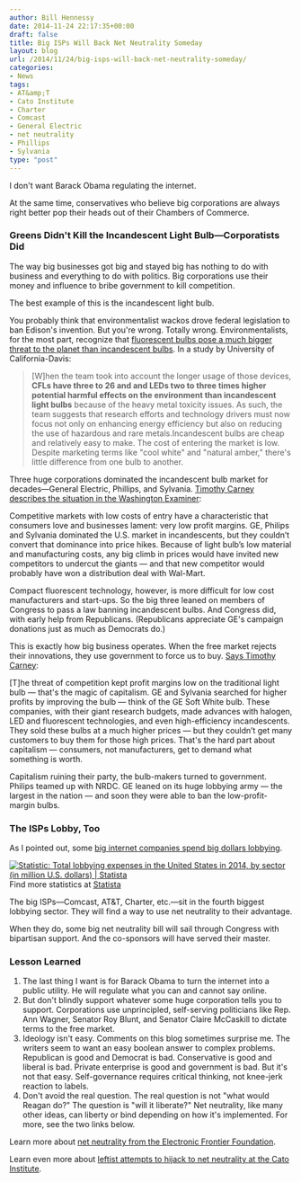 ```yaml
---
author: Bill Hennessy
date: 2014-11-24 22:17:35+00:00
draft: false
title: Big ISPs Will Back Net Neutrality Someday
layout: blog
url: /2014/11/24/big-isps-will-back-net-neutrality-someday/
categories:
- News
tags:
- AT&amp;T
- Cato Institute
- Charter
- Comcast
- General Electric
- net neutrality
- Phillips
- Sylvania
type: "post"
---
```


I don't want Barack Obama regulating the internet.

At the same time, conservatives who believe big corporations are always right better pop their heads out of their Chambers of Commerce.



### Greens Didn't Kill the Incandescent Light Bulb—Corporatists Did



The way big businesses got big and stayed big has nothing to do with business and everything to do with politics. Big corporations use their money and influence to bribe government to kill competition.

The best example of this is the incandescent light bulb.

You probably think that environmentalist wackos drove federal legislation to ban Edison's invention. But you're wrong. Totally wrong. Environmentalists, for the most part, recognize that [fluorescent bulbs pose a much bigger threat to the planet than incandescent bulbs](https://www.rsc.org/chemistryworld/2013/01/cfl-led-incandescent-analysis-environment-toxic-metal). In a study by University of California-Davis:

> [W]hen the team took into account the longer usage of those devices, **CFLs have three to 26 and and LEDs two to three times higher potential harmful effects on the environment than incandescent light bulbs** because of the heavy metal toxicity issues. As such, the team suggests that research efforts and technology drivers must now focus not only on enhancing energy efficiency but also on reducing the use of hazardous and rare metals.Incandescent bulbs are cheap and relatively easy to make. The cost of entering the market is low. Despite marketing terms like "cool white" and "natural amber," there's little difference from one bulb to another.

Three huge corporations dominated the incandescent bulb market for decades—General Electric, Phillips, and Sylvania. [Timothy Carney describes the situation in the Washington Examiner](https://www.statista.com/statistics/257368/total-lobbying-expenses-in-the-us-by-sector/):



> 
  Competitive markets with low costs of entry have a characteristic that consumers love and businesses lament: very low profit margins. GE, Philips and Sylvania dominated the U.S. market in incandescents, but they couldn’t convert that dominance into price hikes. Because of light bulb’s low material and manufacturing costs, any big climb in prices would have invited new competitors to undercut the giants — and that new competitor would probably have won a distribution deal with Wal-Mart.




Compact fluorescent technology, however, is more difficult for low cost manufacturers and start-ups. So the big three leaned on members of Congress to pass a law banning incandescent bulbs. And Congress did, with early help from Republicans. (Republicans appreciate GE's campaign donations just as much as Democrats do.)

This is exactly how big business operates. When the free market rejects their innovations, they use government to force us to buy. [Says Timothy Carney](https://www.statista.com/statistics/257368/total-lobbying-expenses-in-the-us-by-sector/):



> 
  [T]he threat of competition kept profit margins low on the traditional light bulb — that's the magic of capitalism. GE and Sylvania searched for higher profits by improving the bulb — think of the GE Soft White bulb. These companies, with their giant research budgets, made advances with halogen, LED and fluorescent technologies, and even high-efficiency incandescents. They sold these bulbs at a much higher prices — but they couldn’t get many customers to buy them for those high prices. That's the hard part about capitalism — consumers, not manufacturers, get to demand what something is worth.
  
  Capitalism ruining their party, the bulb-makers turned to government. Philips teamed up with NRDC. GE leaned on its huge lobbying army — the largest in the nation — and soon they were able to ban the low-profit-margin bulbs.






### The ISPs Lobby, Too



As I pointed out, some [big internet companies spend big dollars lobbying](https://hennessysview.com/2014/11/21/congress-is-for-sale-heres-whos-buying/).

[![Statistic: Total lobbying expenses in the United States in 2014, by sector (in million U.S. dollars) | Statista](https://www.statista.com/graphic/1/257368/total-lobbying-expenses-in-the-us-by-sector.jpg)
](https://www.statista.com/statistics/257368/total-lobbying-expenses-in-the-us-by-sector/)
Find more statistics at [Statista](https://www.statista.com)

The big ISPs—Comcast, AT&T, Charter, etc.—sit in the fourth biggest lobbying sector. They will find a way to use net neutrality to their advantage.

When they do, some big net neutrality bill will sail through Congress with bipartisan support. And the co-sponsors will have served their master.



### Lesson Learned






  1. The last thing I want is for Barack Obama to turn the internet into a public utility. He will regulate what you can and cannot say online.
  2. But don't blindly support whatever some huge corporation tells you to support. Corporations use unprincipled, self-serving politicians like Rep. Ann Wagner, Senator Roy Blunt, and Senator Claire McCaskill to dictate terms to the free market.
  3. Ideology isn't easy. Comments on this blog sometimes surprise me. The writers seem to want an easy boolean answer to complex problems. Republican is good and Democrat is bad. Conservative is good and liberal is bad. Private enterprise is good and government is bad. But it's not that easy. Self-governance requires critical thinking, not knee-jerk reaction to labels.
  4. Don't avoid the real question. The real question is not "what would Reagan do?" The question is "will it liberate?" Net neutrality, like many other ideas, can liberty or bind depending on how it's implemented. For more, see the two links below.




Learn more about [net neutrality from the Electronic Frontier Foundation](https://www.eff.org/issues/net-neutrality).

Learn even more about [leftist attempts to hijack to net neutrality at the Cato Institute](https://www.cato.org/blog/net-neutrality-or-destroying-internet-innovation-investment).
